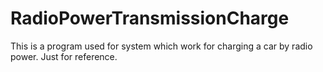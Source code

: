 # RadioPowerTransmissionCharge
This is a program used for system which work for charging a car by radio power. Just for reference.
